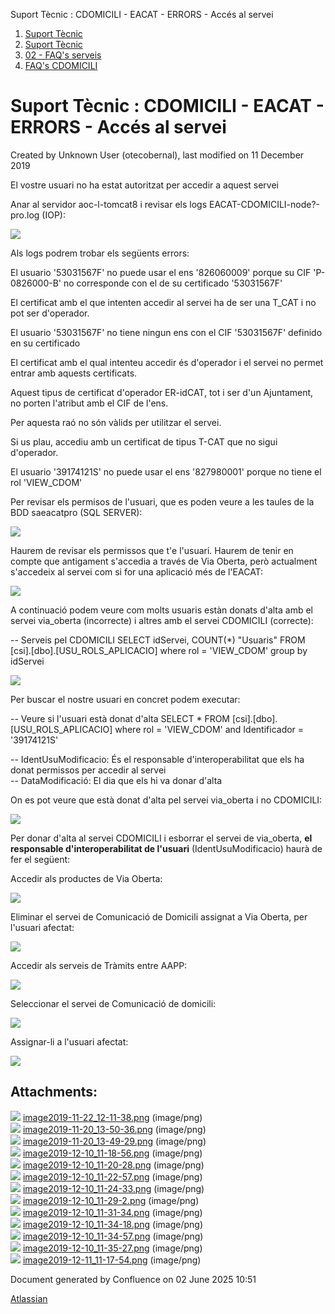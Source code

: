 Suport Tècnic : CDOMICILI - EACAT - ERRORS - Accés al servei  

1.  [Suport Tècnic](index.md)
2.  [Suport Tècnic](13893782.md)
3.  [02 - FAQ's serveis](26313393.md)
4.  [FAQ's CDOMICILI](28705548.md)

Suport Tècnic : CDOMICILI - EACAT - ERRORS - Accés al servei
============================================================

Created by Unknown User (otecobernal), last modified on 11 December 2019

  

  

El vostre usuari no ha estat autoritzat per accedir a aquest servei

Anar al servidor aoc-l-tomcat8 i revisar els logs EACAT-CDOMICILI-node?-pro.log (IOP):

![](attachments/30868675/30868704.png)

Als logs podrem trobar els següents errors:

El usuario '53031567F' no puede usar el ens '826060009' porque su CIF 'P-0826000-B' no corresponde con el de su certificado '53031567F'

El certificat amb el que intenten accedir al servei ha de ser una T\_CAT i no pot ser d'operador.

El usuario '53031567F' no tiene ningun ens con el CIF '53031567F' definido en su certificado

El certificat amb el qual intenteu accedir és d'operador i el servei no permet entrar amb aquests certificats.

Aquest tipus de certificat d'operador ER-idCAT, tot i ser d'un Ajuntament, no porten l'atribut amb el CIF de l'ens.

Per aquesta raó no són vàlids per utilitzar el servei.

Si us plau, accediu amb un certificat de tipus T-CAT que no sigui d'operador.

El usuario '39174121S' no puede usar el ens '827980001' porque no tiene el rol 'VIEW\_CDOM'

Per revisar els permisos de l'usuari, que es poden veure a les taules de la BDD saeacatpro (SQL SERVER):

![](attachments/30868675/30868680.png)

Haurem de revisar els permissos que t'e l'usuari. Haurem de tenir en compte que antigament s'accedia a través de Via Oberta, però actualment s'accedeix al servei com si for una aplicació més de l'EACAT:

![](attachments/30868675/30868679.png)

A continuació podem veure com molts usuaris estàn donats d'alta amb el servei via\_oberta (incorrecte) i altres amb el servei CDOMICILI (correcte):

\-- Serveis pel CDOMICILI
SELECT idServei, COUNT(\*) "Usuaris" FROM \[csi\].\[dbo\].\[USU\_ROLS\_APLICACIO\]
  where rol = 'VIEW\_CDOM'
  group by idServei

![](attachments/30868675/30868681.png)

Per buscar el nostre usuari en concret podem executar:

\-- Veure si l'usuari està donat d'alta
SELECT \* FROM \[csi\].\[dbo\].\[USU\_ROLS\_APLICACIO\]
  where rol = 'VIEW\_CDOM'
  and Identificador = '39174121S'

  -- IdentUsuModificacio: És el responsable d'interoperabilitat que els ha donat permissos per accedir al servei  
  -- DataModificació: El dia que els hi va donar d'alta

On es pot veure que està donat d'alta pel servei via\_oberta i no CDOMICILI:

![](attachments/30868675/30868682.png)

  

Per donar d'alta al servei CDOMICILI i esborrar el servei de via\_oberta, **el responsable d'interoperabilitat de l'usuari** (IdentUsuModificacio) haurà de fer el següent:

Accedir als productes de Via Oberta:

![](attachments/30868675/30868683.png)

  

Eliminar el servei de Comunicació de Domicili assignat a Via Oberta, per l'usuari afectat:

![](attachments/30868675/30868684.png)

  

Accedir als serveis de Tràmits entre AAPP:

![](attachments/30868675/30868685.png)

  

Seleccionar el servei de Comunicació de domicili:

![](attachments/30868675/30868686.png)

  

Assignar-li a l'usuari afectat:

![](attachments/30868675/30868687.png)

  

  

Attachments:
------------

![](images/icons/bullet_blue.gif) [image2019-11-22\_12-11-38.png](attachments/30868675/30868676.png) (image/png)  
![](images/icons/bullet_blue.gif) [image2019-11-20\_13-50-36.png](attachments/30868675/30868677.png) (image/png)  
![](images/icons/bullet_blue.gif) [image2019-11-20\_13-49-29.png](attachments/30868675/30868678.png) (image/png)  
![](images/icons/bullet_blue.gif) [image2019-12-10\_11-18-56.png](attachments/30868675/30868679.png) (image/png)  
![](images/icons/bullet_blue.gif) [image2019-12-10\_11-20-28.png](attachments/30868675/30868680.png) (image/png)  
![](images/icons/bullet_blue.gif) [image2019-12-10\_11-22-57.png](attachments/30868675/30868681.png) (image/png)  
![](images/icons/bullet_blue.gif) [image2019-12-10\_11-24-33.png](attachments/30868675/30868682.png) (image/png)  
![](images/icons/bullet_blue.gif) [image2019-12-10\_11-29-2.png](attachments/30868675/30868683.png) (image/png)  
![](images/icons/bullet_blue.gif) [image2019-12-10\_11-31-34.png](attachments/30868675/30868684.png) (image/png)  
![](images/icons/bullet_blue.gif) [image2019-12-10\_11-34-18.png](attachments/30868675/30868685.png) (image/png)  
![](images/icons/bullet_blue.gif) [image2019-12-10\_11-34-57.png](attachments/30868675/30868686.png) (image/png)  
![](images/icons/bullet_blue.gif) [image2019-12-10\_11-35-27.png](attachments/30868675/30868687.png) (image/png)  
![](images/icons/bullet_blue.gif) [image2019-12-11\_11-17-54.png](attachments/30868675/30868704.png) (image/png)  

Document generated by Confluence on 02 June 2025 10:51

[Atlassian](http://www.atlassian.com/)